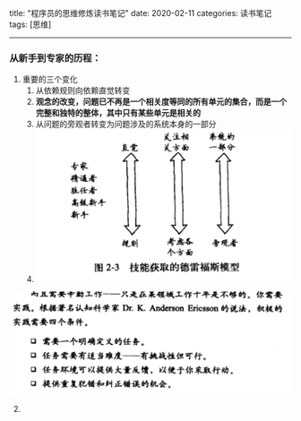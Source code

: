 title: "程序员的思维修炼读书笔记"
date: 2020-02-11
categories: 读书笔记
tags: [思维]

----

### 从新手到专家的历程：

1. 重要的三个变化
   1. 从依赖规则向依赖直觉转变
   2. **观念的改变，问题已不再是一个相关度等同的所有单元的集合，而是一个完整和独特的整体，其中只有某些单元是相关的**
   3. 从问题的旁观者转变为问题涉及的系统本身的一部分
   4. ![image-20200211173938311](images/image-20200211173938311.png)

![image-20200212174605832](images/image-20200212174605832.png)

<!-- more -->

2. 


